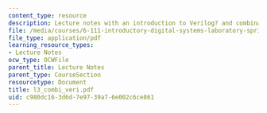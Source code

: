 ```yaml
---
content_type: resource
description: Lecture notes with an introduction to Verilog? and combinational logic.
file: /media/courses/6-111-introductory-digital-systems-laboratory-spring-2006/c980dc163d6d7e9739a76e002c6ce861_l3_combi_veri.pdf
file_type: application/pdf
learning_resource_types:
- Lecture Notes
ocw_type: OCWFile
parent_title: Lecture Notes
parent_type: CourseSection
resourcetype: Document
title: l3_combi_veri.pdf
uid: c980dc16-3d6d-7e97-39a7-6e002c6ce861
---
```

